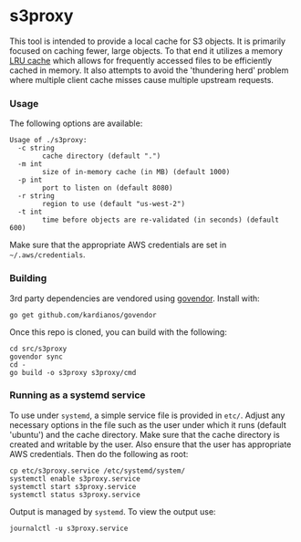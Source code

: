 # s3proxy

This tool is intended to provide a local cache for S3 objects. It is primarily
focused on caching fewer, large objects. To that end it utilizes a memory
[LRU cache](http://github.com/karlseguin/ccache) which allows for frequently
accessed files to be efficiently cached in memory. It also attempts to avoid
the 'thundering herd' problem where multiple client cache misses cause multiple
upstream requests.

### Usage

The following options are available:

```
Usage of ./s3proxy:
  -c string
    	cache directory (default ".")
  -m int
    	size of in-memory cache (in MB) (default 1000)
  -p int
    	port to listen on (default 8080)
  -r string
    	region to use (default "us-west-2")
  -t int
    	time before objects are re-validated (in seconds) (default 600)
```

Make sure that the appropriate AWS credentials are set in `~/.aws/credentials`.

### Building

3rd party dependencies are vendored using [govendor](http://github.com/kardianos/govendor). Install with:

```
go get github.com/kardianos/govendor
```

Once this repo is cloned, you can build with the following:

```
cd src/s3proxy
govendor sync
cd -
go build -o s3proxy s3proxy/cmd
```

### Running as a systemd service

To use under `systemd`, a simple service file is provided in `etc/`. Adjust any
necessary options in the file such as the user under which it runs (default
'ubuntu') and the cache directory. Make sure that the cache directory is
created and writable by the user. Also ensure that the user has appropriate AWS
credentials. Then do the following as root:

```
cp etc/s3proxy.service /etc/systemd/system/
systemctl enable s3proxy.service
systemctl start s3proxy.service
systemctl status s3proxy.service
```

Output is managed by `systemd`. To view the output use:

```
journalctl -u s3proxy.service
```
